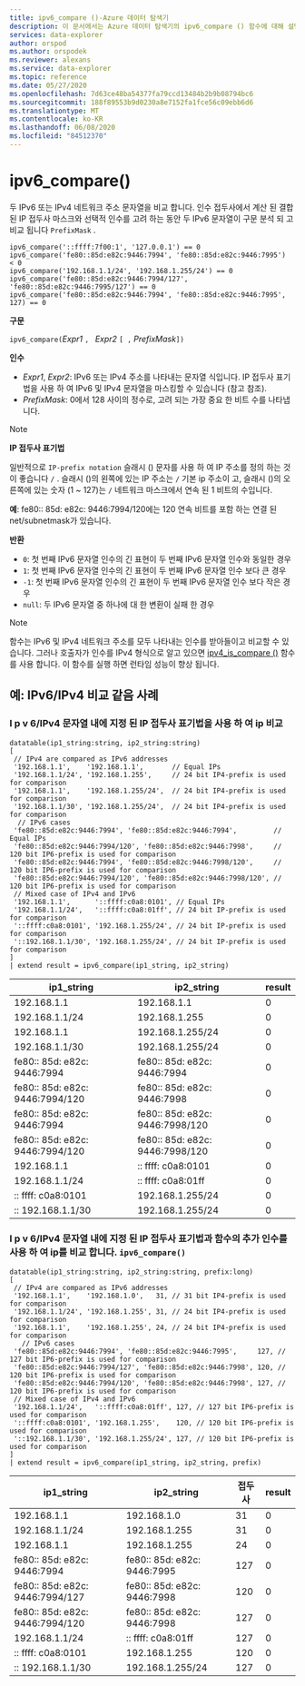 ```yaml
---
title: ipv6_compare ()-Azure 데이터 탐색기
description: 이 문서에서는 Azure 데이터 탐색기의 ipv6_compare () 함수에 대해 설명 합니다.
services: data-explorer
author: orspod
ms.author: orspodek
ms.reviewer: alexans
ms.service: data-explorer
ms.topic: reference
ms.date: 05/27/2020
ms.openlocfilehash: 7d63ce48ba54377fa79ccd13484b2b9b08794bc6
ms.sourcegitcommit: 188f89553b9d0230a8e7152fa1fce56c09ebb6d6
ms.translationtype: MT
ms.contentlocale: ko-KR
ms.lasthandoff: 06/08/2020
ms.locfileid: "84512370"
---
```

# <a name="ipv6_compare"></a>ipv6_compare()

두 IPv6 또는 IPv4 네트워크 주소 문자열을 비교 합니다. 인수 접두사에서 계산 된 결합 된 IP 접두사 마스크와 선택적 인수를 고려 하는 동안 두 IPv6 문자열이 구문 분석 되 고 비교 됩니다 `PrefixMask` .

```kusto
ipv6_compare('::ffff:7f00:1', '127.0.0.1') == 0
ipv6_compare('fe80::85d:e82c:9446:7994', 'fe80::85d:e82c:9446:7995')  < 0
ipv6_compare('192.168.1.1/24', '192.168.1.255/24') == 0
ipv6_compare('fe80::85d:e82c:9446:7994/127', 'fe80::85d:e82c:9446:7995/127') == 0
ipv6_compare('fe80::85d:e82c:9446:7994', 'fe80::85d:e82c:9446:7995', 127) == 0
```

**구문**

`ipv6_compare(`*Expr1* `, ` *Expr2* `[ ,` *PrefixMask*`])`

**인수**

* *Expr1*, *Expr2*: IPv6 또는 IPv4 주소를 나타내는 문자열 식입니다. IP 접두사 표기법을 사용 하 여 IPv6 및 IPv4 문자열을 마스킹할 수 있습니다 (참고 참조).
* *PrefixMask*: 0에서 128 사이의 정수로, 고려 되는 가장 중요 한 비트 수를 나타냅니다.

> [!Note] 
>**IP 접두사 표기법**
> 
>일반적으로 `IP-prefix notation` 슬래시 () 문자를 사용 하 여 IP 주소를 정의 하는 것이 좋습니다 `/` .
>슬래시 ()의 왼쪽에 있는 IP 주소는 `/` 기본 ip 주소이 고, 슬래시 ()의 오른쪽에 있는 숫자 (1 ~ 127)는 `/` 네트워크 마스크에서 연속 된 1 비트의 수입니다. 
>
> **예**: fe80:: 85d: e82c: 9446:7994/120에는 120 연속 비트를 포함 하는 연결 된 net/subnetmask가 있습니다.

**반환**

* `0`: 첫 번째 IPv6 문자열 인수의 긴 표현이 두 번째 IPv6 문자열 인수와 동일한 경우
* `1`: 첫 번째 IPv6 문자열 인수의 긴 표현이 두 번째 IPv6 문자열 인수 보다 큰 경우
* `-1`: 첫 번째 IPv6 문자열 인수의 긴 표현이 두 번째 IPv6 문자열 인수 보다 작은 경우
* `null`: 두 IPv6 문자열 중 하나에 대 한 변환이 실패 한 경우

> [!Note]
> 함수는 IPv6 및 IPv4 네트워크 주소를 모두 나타내는 인수를 받아들이고 비교할 수 있습니다. 그러나 호출자가 인수를 IPv4 형식으로 알고 있으면 [ipv4_is_compare ()](./ipv4-comparefunction.md) 함수를 사용 합니다. 이 함수를 실행 하면 런타임 성능이 향상 됩니다.

## <a name="examples-ipv6ipv4-comparison-equality-cases"></a>예: IPv6/IPv4 비교 같음 사례

### <a name="compare-ips-using-the-ip-prefix-notation-specified-inside-the-ipv6ipv4-strings"></a>I p v 6/IPv4 문자열 내에 지정 된 IP 접두사 표기법을 사용 하 여 ip 비교

<!-- csl: https://help.kusto.windows.net/Samples -->
```kusto
datatable(ip1_string:string, ip2_string:string)
[
 // IPv4 are compared as IPv6 addresses
 '192.168.1.1',    '192.168.1.1',       // Equal IPs
 '192.168.1.1/24', '192.168.1.255',     // 24 bit IP4-prefix is used for comparison
 '192.168.1.1',    '192.168.1.255/24',  // 24 bit IP4-prefix is used for comparison
 '192.168.1.1/30', '192.168.1.255/24',  // 24 bit IP4-prefix is used for comparison
  // IPv6 cases
 'fe80::85d:e82c:9446:7994', 'fe80::85d:e82c:9446:7994',         // Equal IPs
 'fe80::85d:e82c:9446:7994/120', 'fe80::85d:e82c:9446:7998',     // 120 bit IP6-prefix is used for comparison
 'fe80::85d:e82c:9446:7994', 'fe80::85d:e82c:9446:7998/120',     // 120 bit IP6-prefix is used for comparison
 'fe80::85d:e82c:9446:7994/120', 'fe80::85d:e82c:9446:7998/120', // 120 bit IP6-prefix is used for comparison
 // Mixed case of IPv4 and IPv6
 '192.168.1.1',      '::ffff:c0a8:0101', // Equal IPs
 '192.168.1.1/24',   '::ffff:c0a8:01ff', // 24 bit IP-prefix is used for comparison
 '::ffff:c0a8:0101', '192.168.1.255/24', // 24 bit IP-prefix is used for comparison
 '::192.168.1.1/30', '192.168.1.255/24', // 24 bit IP-prefix is used for comparison
]
| extend result = ipv6_compare(ip1_string, ip2_string)
```

|ip1_string|ip2_string|result|
|---|---|---|
|192.168.1.1|192.168.1.1|0|
|192.168.1.1/24|192.168.1.255|0|
|192.168.1.1|192.168.1.255/24|0|
|192.168.1.1/30|192.168.1.255/24|0|
|fe80:: 85d: e82c: 9446:7994|fe80:: 85d: e82c: 9446:7994|0|
|fe80:: 85d: e82c: 9446:7994/120|fe80:: 85d: e82c: 9446:7998|0|
|fe80:: 85d: e82c: 9446:7994|fe80:: 85d: e82c: 9446:7998/120|0|
|fe80:: 85d: e82c: 9446:7994/120|fe80:: 85d: e82c: 9446:7998/120|0|
|192.168.1.1|:: ffff: c0a8:0101|0|
|192.168.1.1/24|:: ffff: c0a8:01ff|0|
|:: ffff: c0a8:0101|192.168.1.255/24|0|
|:: 192.168.1.1/30|192.168.1.255/24|0|

### <a name="compare-ips-using-ip-prefix-notation-specified-inside-the-ipv6ipv4-strings-and-as-additional-argument-of-the-ipv6_compare-function"></a>I p v 6/IPv4 문자열 내에 지정 된 IP 접두사 표기법과 함수의 추가 인수를 사용 하 여 ip를 비교 합니다. `ipv6_compare()`

<!-- csl: https://help.kusto.windows.net/Samples -->
```kusto
datatable(ip1_string:string, ip2_string:string, prefix:long)
[
 // IPv4 are compared as IPv6 addresses 
 '192.168.1.1',    '192.168.1.0',   31, // 31 bit IP4-prefix is used for comparison
 '192.168.1.1/24', '192.168.1.255', 31, // 24 bit IP4-prefix is used for comparison
 '192.168.1.1',    '192.168.1.255', 24, // 24 bit IP4-prefix is used for comparison
   // IPv6 cases
 'fe80::85d:e82c:9446:7994', 'fe80::85d:e82c:9446:7995',     127, // 127 bit IP6-prefix is used for comparison
 'fe80::85d:e82c:9446:7994/127', 'fe80::85d:e82c:9446:7998', 120, // 120 bit IP6-prefix is used for comparison
 'fe80::85d:e82c:9446:7994/120', 'fe80::85d:e82c:9446:7998', 127, // 120 bit IP6-prefix is used for comparison
 // Mixed case of IPv4 and IPv6
 '192.168.1.1/24',   '::ffff:c0a8:01ff', 127, // 127 bit IP6-prefix is used for comparison
 '::ffff:c0a8:0101', '192.168.1.255',    120, // 120 bit IP6-prefix is used for comparison
 '::192.168.1.1/30', '192.168.1.255/24', 127, // 120 bit IP6-prefix is used for comparison
]
| extend result = ipv6_compare(ip1_string, ip2_string, prefix)
```

|ip1_string|ip2_string|접두사|result|
|---|---|---|---|
|192.168.1.1|192.168.1.0|31|0|
|192.168.1.1/24|192.168.1.255|31|0|
|192.168.1.1|192.168.1.255|24|0|
|fe80:: 85d: e82c: 9446:7994|fe80:: 85d: e82c: 9446:7995|127|0|
|fe80:: 85d: e82c: 9446:7994/127|fe80:: 85d: e82c: 9446:7998|120|0|
|fe80:: 85d: e82c: 9446:7994/120|fe80:: 85d: e82c: 9446:7998|127|0|
|192.168.1.1/24|:: ffff: c0a8:01ff|127|0|
|:: ffff: c0a8:0101|192.168.1.255|120|0|
|:: 192.168.1.1/30|192.168.1.255/24|127|0|

